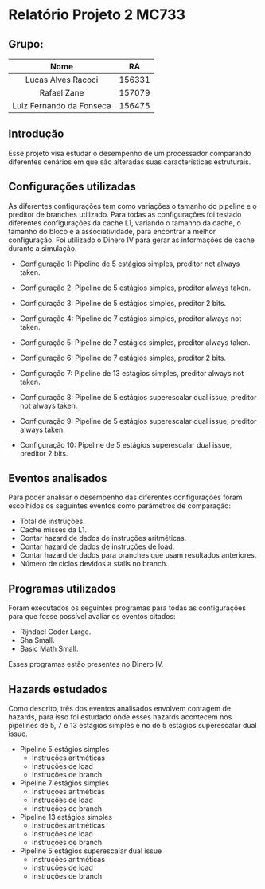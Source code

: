 # Relatório Projeto 2 MC733
## Grupo:

|           Nome           |   RA   |
|:------------------------:|:------:|
|    Lucas Alves Racoci    | 156331 |
|        Rafael Zane       | 157079 |
| Luiz Fernando da Fonseca | 156475 |

## Introdução
Esse projeto visa estudar o desempenho de um processador comparando diferentes cenários em que são alteradas suas características estruturais.

## Configurações utilizadas

As diferentes configurações tem como variações o tamanho do pipeline e o preditor de branches utilizado. Para todas as configurações foi testado diferentes configurações da cache L1, variando o tamanho da cache, o tamanho do bloco e a associatividade, para encontrar a melhor configuração. Foi utilizado o Dinero IV para gerar as informações de cache durante a simulação.

- Configuração 1: Pipeline de 5 estágios simples, preditor not always taken.

- Configuração 2: Pipeline de 5 estágios simples, preditor always taken.

- Configuração 3: Pipeline de 5 estágios simples, preditor 2 bits.

- Configuração 4: Pipeline de 7 estágios simples, preditor always not taken.

- Configuração 5: Pipeline de 7 estágios simples, preditor always taken.

- Configuração 6: Pipeline de 7 estágios simples, preditor 2 bits.

- Configuração 7: Pipeline de 13 estágios simples, preditor always not taken.

- Configuração 8: Pipeline de 5 estágios superescalar dual issue, preditor not always taken.

- Configuração 9: Pipeline de 5 estágios superescalar dual issue, preditor always taken.

- Configuração 10: Pipeline de 5 estágios superescalar dual issue, preditor 2 bits.

## Eventos analisados
Para poder analisar o desempenho das diferentes configurações foram  escolhidos os seguintes eventos como parâmetros de comparação:

- Total de instruções.
- Cache misses da L1.
- Contar hazard de dados de instruções aritméticas.
- Contar hazard de dados de instruções de load.
- Contar hazard de dados para branches que usam resultados anteriores.
- Número de ciclos devidos a stalls no branch.

## Programas utilizados
Foram executados os seguintes programas para todas as configurações para que fosse possível avaliar os eventos citados:

- Rijndael Coder Large.
- Sha Small.
- Basic Math Small.

Esses programas estão presentes no Dinero IV.

## Hazards estudados
Como descrito, três dos eventos analisados envolvem contagem de hazards, para isso foi estudado onde esses hazards acontecem nos pipelines de 5, 7 e 13 estágios simples e no de 5 estágios superescalar dual issue.

- Pipeline 5 estágios simples
	- Instruções aritméticas
	- Instruções de load
	- Instruções de branch
- Pipeline 7 estágios simples
	- Instruções aritméticas
	- Instruções de load
	- Instruções de branch
- Pipeline 13 estágios simples
	- Instruções aritméticas
	- Instruções de load
	- Instruções de branch
- Pipeline 5 estágios superescalar dual issue
	- Instruções aritméticas
	- Instruções de load
	- Instruções de branch
